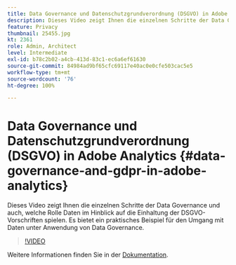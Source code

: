 ```yaml
---
title: Data Governance und Datenschutzgrundverordnung (DSGVO) in Adobe Analytics
description: Dieses Video zeigt Ihnen die einzelnen Schritte der Data Governance und auch, welche Rolle Daten im Hinblick auf die Einhaltung der DSGVO-Vorschriften spielen. Es bietet ein praktisches Beispiel für den Umgang mit Daten unter Anwendung von Data Governance.
feature: Privacy
thumbnail: 25455.jpg
kt: 2361
role: Admin, Architect
level: Intermediate
exl-id: b78c2b02-a4cb-413d-83c1-ec6a6ef61630
source-git-commit: 84984ad9bf65cfc69117e40ac0e0cfe503cac5e5
workflow-type: tm+mt
source-wordcount: '76'
ht-degree: 100%

---
```


# Data Governance und Datenschutzgrundverordnung (DSGVO) in Adobe Analytics {#data-governance-and-gdpr-in-adobe-analytics}

Dieses Video zeigt Ihnen die einzelnen Schritte der Data Governance und auch, welche Rolle Daten im Hinblick auf die Einhaltung der DSGVO-Vorschriften spielen. Es bietet ein praktisches Beispiel für den Umgang mit Daten unter Anwendung von Data Governance.

>[!VIDEO](https://video.tv.adobe.com/v/25455/?quality=12&learn=on)

Weitere Informationen finden Sie in der [Dokumentation](https://experienceleague.adobe.com/docs/analytics/admin/data-governance/an-gdpr-overview.html?lang=de).
